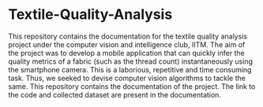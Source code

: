 # Textile-Quality-Analysis
This repository contains the documentation for the textile quality analysis project under the computer vision and intelligence club, IITM.
The aim of the project was to develop a mobile application that can quickly infer the quality metrics of a fabric (such as the thread count) instantaneously using the smartphone camera. This is a laborious, repetitive and time consuming task. Thus, we seeked to devise computer vision algorithms to tackle the same. This repository contains the documentation of the project. The link to the code and collected dataset are present in the documentation.

